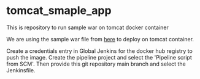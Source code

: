 # tomcat_smaple_app
This is repository to run sample war on tomcat docker container

We are using the sample war file from [here](https://tomcat.apache.org/tomcat-8.0-doc/appdev/sample/) to deploy on tomcat container.

Create a credentials entry in Global Jenkins for the docker hub registry to push the image.
Create the pipeline project and select the 'Pipeline script from SCM'.
Then provide this git repository main branch and select the Jenkinsfile.
